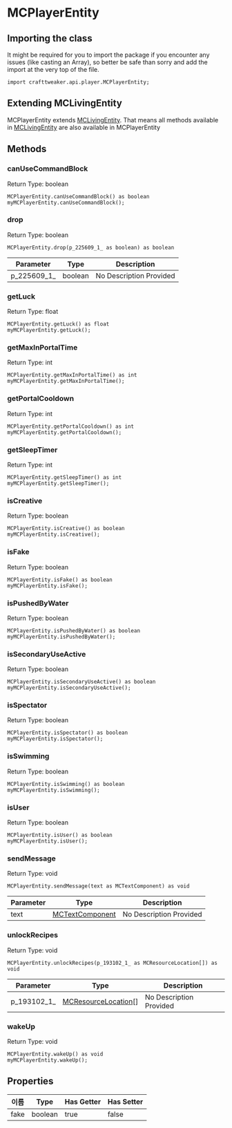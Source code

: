 # MCPlayerEntity

## Importing the class

It might be required for you to import the package if you encounter any issues (like casting an Array), so better be safe than sorry and add the import at the very top of the file.
```zenscript
import crafttweaker.api.player.MCPlayerEntity;
```


## Extending MCLivingEntity

MCPlayerEntity extends [MCLivingEntity](/vanilla/api/entity/MCLivingEntity). That means all methods available in [MCLivingEntity](/vanilla/api/entity/MCLivingEntity) are also available in MCPlayerEntity

## Methods

### canUseCommandBlock

Return Type: boolean

```zenscript
MCPlayerEntity.canUseCommandBlock() as boolean
myMCPlayerEntity.canUseCommandBlock();
```
### drop

Return Type: boolean

```zenscript
MCPlayerEntity.drop(p_225609_1_ as boolean) as boolean
```
| Parameter     | Type    | Description             |
| ------------- | ------- | ----------------------- |
| p_225609_1_ | boolean | No Description Provided |

### getLuck

Return Type: float

```zenscript
MCPlayerEntity.getLuck() as float
myMCPlayerEntity.getLuck();
```
### getMaxInPortalTime

Return Type: int

```zenscript
MCPlayerEntity.getMaxInPortalTime() as int
myMCPlayerEntity.getMaxInPortalTime();
```
### getPortalCooldown

Return Type: int

```zenscript
MCPlayerEntity.getPortalCooldown() as int
myMCPlayerEntity.getPortalCooldown();
```
### getSleepTimer

Return Type: int

```zenscript
MCPlayerEntity.getSleepTimer() as int
myMCPlayerEntity.getSleepTimer();
```
### isCreative

Return Type: boolean

```zenscript
MCPlayerEntity.isCreative() as boolean
myMCPlayerEntity.isCreative();
```
### isFake

Return Type: boolean

```zenscript
MCPlayerEntity.isFake() as boolean
myMCPlayerEntity.isFake();
```
### isPushedByWater

Return Type: boolean

```zenscript
MCPlayerEntity.isPushedByWater() as boolean
myMCPlayerEntity.isPushedByWater();
```
### isSecondaryUseActive

Return Type: boolean

```zenscript
MCPlayerEntity.isSecondaryUseActive() as boolean
myMCPlayerEntity.isSecondaryUseActive();
```
### isSpectator

Return Type: boolean

```zenscript
MCPlayerEntity.isSpectator() as boolean
myMCPlayerEntity.isSpectator();
```
### isSwimming

Return Type: boolean

```zenscript
MCPlayerEntity.isSwimming() as boolean
myMCPlayerEntity.isSwimming();
```
### isUser

Return Type: boolean

```zenscript
MCPlayerEntity.isUser() as boolean
myMCPlayerEntity.isUser();
```
### sendMessage

Return Type: void

```zenscript
MCPlayerEntity.sendMessage(text as MCTextComponent) as void
```
| Parameter | Type                                                      | Description             |
| --------- | --------------------------------------------------------- | ----------------------- |
| text      | [MCTextComponent](/vanilla/api/util/text/MCTextComponent) | No Description Provided |

### unlockRecipes

Return Type: void

```zenscript
MCPlayerEntity.unlockRecipes(p_193102_1_ as MCResourceLocation[]) as void
```
| Parameter     | Type                                                         | Description             |
| ------------- | ------------------------------------------------------------ | ----------------------- |
| p_193102_1_ | [MCResourceLocation](/vanilla/api/util/MCResourceLocation)[] | No Description Provided |

### wakeUp

Return Type: void

```zenscript
MCPlayerEntity.wakeUp() as void
myMCPlayerEntity.wakeUp();
```

## Properties

| 이름   | Type    | Has Getter | Has Setter |
| ---- | ------- | ---------- | ---------- |
| fake | boolean | true       | false      |

